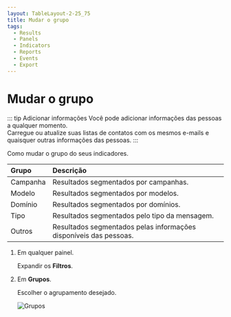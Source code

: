 ```yaml
---
layout: TableLayout-2-25_75
title: Mudar o grupo
tags:
  - Results
  - Panels
  - Indicators
  - Reports
  - Events
  - Export
---
```


# Mudar o grupo

::: tip Adicionar informações
Você pode adicionar informações das pessoas a qualquer momento.<br>
Carregue ou atualize suas listas de contatos com os mesmos e-mails e quaisquer outras informações das pessoas.
:::

Como mudar o grupo do seus indicadores.

| Grupo    | Descrição                                                         |
| :------- | :---------------------------------------------------------------- |
| Campanha | Resultados segmentados por campanhas.                             |
| Modelo   | Resultados segmentados por modelos.                               |
| Domínio  | Resultados segmentados por domínios.                              |
| Tipo     | Resultados segmentados pelo tipo da mensagem.                     |
| Outros   | Resultados segmentados pelas informações disponíveis das pessoas. |

1. Em qualquer painel.

   Expandir os **Filtros**.

2. Em **Grupos**.

   Escolher o agrupamento desejado.

   ![Grupos](https://cdn.phishx.io/phishx-docs/images/phishx_results_dashboards_main_03_change_group.webp)
